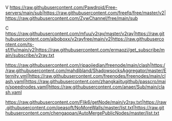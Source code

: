 V
https://raw.githubusercontent.com/Pawdroid/Free-servers/main/sub|https://raw.githubusercontent.com/freefq/free/master/v2|https://raw.githubusercontent.com/ZywChannel/free/main/sub

C
https://raw.githubusercontent.com/mfuu/v2ray/master/v2ray|https://raw.githubusercontent.com/aiboboxx/v2rayfree/main/v2|https://raw.githubusercontent.com/ts-sf/fly/main/v2|https://raw.githubusercontent.com/ermaozi/get_subscribe/main/subscribe/v2ray.txt

https://raw.githubusercontent.com/ripaojiedian/freenode/main/clash|https://raw.githubusercontent.com/mahdibland/ShadowsocksAggregator/master/Eternity.yml|https://raw.githubusercontent.com/freenodes/freenodes/main/clash.yaml|https://raw.githubusercontent.com/zhangkaiitugithub/passcro/main/speednodes.yaml|https://raw.githubusercontent.com/anaer/Sub/main/clash.yaml

https://raw.githubusercontent.com/Flik6/getNode/main/v2ray.txt|https://raw.githubusercontent.com/peasoft/NoMoreWalls/master/list.txt|https://raw.githubusercontent.com/chengaopan/AutoMergePublicNodes/master/list.txt